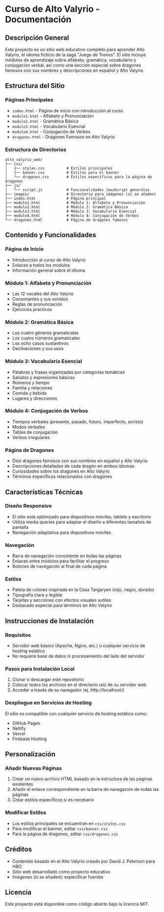 # Curso de Alto Valyrio - Documentación

## Descripción General
Este proyecto es un sitio web educativo completo para aprender Alto Valyrio, el idioma ficticio de la saga "Juego de Tronos". El sitio incluye módulos de aprendizaje sobre alfabeto, gramática, vocabulario y conjugación verbal, así como una sección especial sobre dragones famosos con sus nombres y descripciones en español y Alto Valyrio.

## Estructura del Sitio

### Páginas Principales
- `index.html` - Página de inicio con introducción al curso
- `modulo1.html` - Alfabeto y Pronunciación
- `modulo2.html` - Gramática Básica
- `modulo3.html` - Vocabulario Esencial
- `modulo4.html` - Conjugación de Verbos
- `dragones.html` - Dragones Famosos en Alto Valyrio

### Estructura de Directorios
```
alto_valyrio_web/
├── css/
│   ├── styles.css          # Estilos principales
│   ├── banner.css          # Estilos para el banner
│   └── dragones.css        # Estilos específicos para la página de dragones
├── js/
│   └── script.js           # Funcionalidades JavaScript generales
├── images/                 # Directorio para imágenes (si se añaden)
├── index.html              # Página principal
├── modulo1.html            # Módulo 1: Alfabeto y Pronunciación
├── modulo2.html            # Módulo 2: Gramática Básica
├── modulo3.html            # Módulo 3: Vocabulario Esencial
├── modulo4.html            # Módulo 4: Conjugación de Verbos
└── dragones.html           # Página de dragones famosos
```

## Contenido y Funcionalidades

### Página de Inicio
- Introducción al curso de Alto Valyrio
- Enlaces a todos los módulos
- Información general sobre el idioma

### Módulo 1: Alfabeto y Pronunciación
- Las 12 vocales del Alto Valyrio
- Consonantes y sus sonidos
- Reglas de pronunciación
- Ejercicios prácticos

### Módulo 2: Gramática Básica
- Los cuatro géneros gramaticales
- Los cuatro números gramaticales
- Los ocho casos sustantivos
- Declinaciones y sus usos

### Módulo 3: Vocabulario Esencial
- Palabras y frases organizadas por categorías temáticas
- Saludos y expresiones básicas
- Números y tiempo
- Familia y relaciones
- Comida y bebida
- Lugares y direcciones

### Módulo 4: Conjugación de Verbos
- Tiempos verbales (presente, pasado, futuro, imperfecto, aoristo)
- Modos verbales
- Tablas de conjugación
- Verbos irregulares

### Página de Dragones
- Diez dragones famosos con sus nombres en español y Alto Valyrio
- Descripciones detalladas de cada dragón en ambos idiomas
- Curiosidades sobre los dragones en Alto Valyrio
- Términos específicos relacionados con dragones

## Características Técnicas

### Diseño Responsivo
- El sitio está optimizado para dispositivos móviles, tablets y escritorio
- Utiliza media queries para adaptar el diseño a diferentes tamaños de pantalla
- Navegación adaptativa para dispositivos móviles

### Navegación
- Barra de navegación consistente en todas las páginas
- Enlaces entre módulos para facilitar el progreso
- Botones de navegación al final de cada página

### Estilos
- Paleta de colores inspirada en la Casa Targaryen (rojo, negro, dorado)
- Tipografía clara y legible
- Tarjetas y secciones con efectos visuales sutiles
- Destacado especial para términos en Alto Valyrio

## Instrucciones de Instalación

### Requisitos
- Servidor web básico (Apache, Nginx, etc.) o cualquier servicio de hosting estático
- No requiere base de datos ni procesamiento del lado del servidor

### Pasos para Instalación Local
1. Clonar o descargar este repositorio
2. Colocar todos los archivos en el directorio raíz de su servidor web
3. Acceder a través de su navegador (ej. http://localhost/)

### Despliegue en Servicios de Hosting
El sitio es compatible con cualquier servicio de hosting estático como:
- GitHub Pages
- Netlify
- Vercel
- Firebase Hosting

## Personalización

### Añadir Nuevas Páginas
1. Crear un nuevo archivo HTML basado en la estructura de las páginas existentes
2. Añadir el enlace correspondiente en la barra de navegación de todas las páginas
3. Crear estilos específicos si es necesario

### Modificar Estilos
- Los estilos principales se encuentran en `css/styles.css`
- Para modificar el banner, editar `css/banner.css`
- Para la página de dragones, editar `css/dragones.css`

## Créditos
- Contenido basado en el Alto Valyrio creado por David J. Peterson para HBO
- Sitio web desarrollado como proyecto educativo
- Imágenes (si se añaden): especificar fuentes

## Licencia
Este proyecto está disponible como código abierto bajo la licencia MIT.
